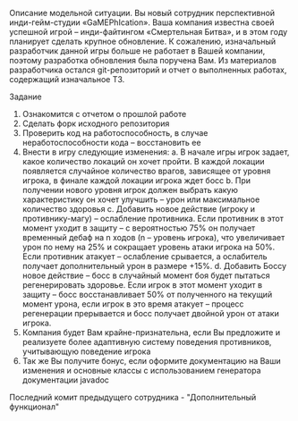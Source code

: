 Описание модельной ситуации.
Вы новый сотрудник перспективной инди-гейм-студии «GaMEPhIcation». Ваша компания известна своей успешной игрой – инди-файтингом «Смертельная Битва», и в этом году планирует сделать крупное обновление. К сожалению, изначальный разработчик данной игры больше не работает в Вашей компании, поэтому разработка обновления была поручена Вам. Из материалов разработчика остался git-репозиторий и отчет о выполненных работах, содержащий изначальное ТЗ.

Задание
1.	Ознакомится с отчетом о прошлой работе 
2.	Сделать форк исходного репозитория
3.	Проверить код на работоспособность, в случае неработоспособности кода – восстановить ее
4.	Внести в игру следующие изменения:
a.	В начале игры игрок задает, какое количество локаций он хочет пройти. В каждой локации появляется случайное количество врагов, зависящее от уровня игрока, в финале каждой локации игрока ждет босс
b.	При получении нового уровня игрок должен выбрать какую характеристику он хочет улучшить – урон или максимальное количество здоровья
c.	Добавить новое действие (игроку и противнику-магу) – ослабление противника. Если противник в этот момент уходит в защиту – с вероятностью 75% он получает временный дебаф на n ходов (n – уровень игрока), что увеличивает урон по нему на 25% и сокращает уровень атаки игрока на 50%. Если противник атакует – ослабление срывается, а ослабитель получает дополнительный урон в размере +15%.
d.	Добавить Боссу новое действие – босс в случайный момент боя будет пытаться регенерировать здоровье. Если игрок в этот момент уходит в защиту – босс восстанавливает 50% от полученного на текущий момент урона, если игрок в это время атакует – процесс регенерации прерывается и босс получает двойной урон от атаки игрока.
5.	Компания будет Вам крайне-признательна, если Вы предложите и реализуете более адаптивную систему поведения противников, учитывающую поведение игрока
6.	Так же Вы получите бонус, если оформите документацию на Ваши изменения и основные классы с использованием генератора документации javadoc

Последний комит предыдущего сотрудника - "Дополнительный функционал"


